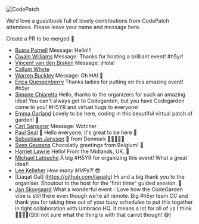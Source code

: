    
![CodePatch](https://candidcontributions.com/images/codepatch_logo_600x300.png)

We'd love a guestbook full of lovely contributions from CodePatch attendees. Please leave your name and message here. 

Create a PR to be merged 🥕

- [Busra Parnell](https://github.com/busraparnell) Message: Hello!!!
- [Owain Williams](https://github.com/OwainWilliams) Message: Thanks for hosting a brilliant event! #h5yr!
- [Vincent van den Braken](https://github.com/vavdb) Message: ¡Hola! 
- [Callum Whyte](https://github.com/callumbwhyte)
- [Warren Buckley](https://github.com/warrenbuckley) Message: Oh HAI :wave:
- [Erica Quessenberry](https://twitter.com/reddesigns) Thanks ladies for putting on this amazing event! #h5yr
- [Simone Chiaretta](https://github.com/simonech) Hello, thanks to the organizers for such an amazing idea! You can't always get to Codegarden, but you have Codegarden come to you! #H5YR and virtual hugs to everyone!
- [Emma Garland](https://github.com/emmagarland) Lovely to be here, coding in this beautiful virtual patch of garden! 🥕
- [Carl Sargunar](https://github.com/CarlSargunar) Message: Wotcher
- [Paul Seal](https://twitter.com/CodeSharePaul) 🥕 Hello everyone, it's great to be here 🤎
- [Sebastiaan Janssen](https://github.com/nul800sebastiaan) 👋 from Denmark 🌟🥕🥕🥕🥕
- [Sven Geusens](https://twitter.com/migaroez) Chocolatly greetings from Belgium! 🍫
- [Harriet Lawrie](https://github.com/GingerSquirrel) Hello! From the Midlands, UK. 🍓
- [Michael Latouche](https://github.com/mikecp) A big #H5YR for organizing this event! What a great idea!!
- [Lee Kelleher](https://github.com/leekelleher) _How many MVPs?!_ 😎
- [Liaqat Gul] (https://github.com/liaqatg) Hi and a big thank you to the organiser. Shoutout to the host for the 'first timer' guided session. 👏
- [Jan Skovgaard](https://github.com/BatJan) What a wonderful event - Love how the CodeGarden vibe is still there even though we're all remote. Big #h5yr team CC and thank you for taking time out of your busy schedules to put this together in tight collaboration with Umbraco HQ. It means a lot for all of us I think 🤗🙌😎🥕(Still not sure what the thing is with that carrot though! 😅)

